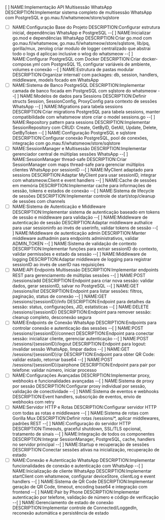 [ ] NAME:Implementação API Multisessão WhatsApp DESCRIPTION:Implementar sistema completo de multisessão WhatsApp com PostgreSQL e go.mau.fi/whatsmeow/store/sqlstore
-[ ] NAME:Configuração Base do Projeto DESCRIPTION:Configurar estrutura inicial, dependências WhatsApp e PostgreSQL
--[ ] NAME:Inicializar go.mod e dependências WhatsApp DESCRIPTION:Criar go.mod com go.mau.fi/whatsmeow, go.mau.fi/whatsmeow/store/sqlstore, lib/pq, gorilla/mux, zerolog
criar modulo de logger centralizado que abstrai todo o logs d aplicçao inclusive o wlog do whatsmeow
--[ ] NAME:Configurar PostgreSQL com Docker DESCRIPTION:Criar docker-compose.yml com PostgreSQL 15, configurar variáveis de ambiente, volumes e conexão
--[ ] NAME:Estrutura de pastas modular DESCRIPTION:Organizar internal/ com packages: db, session, handlers, middleware, models focado em WhatsApp
-[ ] NAME:Sistema de Banco PostgreSQL DESCRIPTION:Implementar camada de banco focada em PostgreSQL com sqlstore do whatsmeow
--[ ] NAME:Modelos de dados para Sessions DESCRIPTION:Definir structs Session, SessionConfig, ProxyConfig para contexto de sessões WhatsApp
--[ ] NAME:Migrations para tabela sessions DESCRIPTION:Criar migrations PostgreSQL para tabela sessions, manter compatibilidade com whatsmeow store criar o model sessions.go
--[ ] NAME:Repository pattern para sessions DESCRIPTION:Implementar SessionRepository com CRUD: Create, GetByID, GetAll, Update, Delete, GetByToken
--[ ] NAME:Configuração PostgreSQL e sqlstore DESCRIPTION:Configurar conexão PostgreSQL, pool de conexões, integração com go.mau.fi/whatsmeow/store/sqlstore
-[ ] NAME:SessionManager e Multisessão DESCRIPTION:Implementar gerenciador central de múltiplas sessões WhatsApp
--[ ] NAME:SessionManager thread-safe DESCRIPTION:Criar SessionManager com maps thread-safe para gerenciar múltiplos clientes WhatsApp por sessionID
--[ ] NAME:MyClient adaptado para sessions DESCRIPTION:Adaptar MyClient para usar sessionID, integrar com whatsmeow.Client e event handlers
--[ ] NAME:Cache de sessões em memória DESCRIPTION:Implementar cache para informações de sessão, tokens e estados de conexão
--[ ] NAME:Sistema de lifecycle de sessões DESCRIPTION:Implementar controle de start/stop/cleanup de sessões com channels
-[ ] NAME:Sistema de Autenticação e Middleware DESCRIPTION:Implementar sistema de autenticação baseado em tokens de sessão e middleware para validação
--[ ] NAME:Middleware de autenticação de sessão DESCRIPTION:Adaptar middleware authalice para usar sessioninfo ao invés de userinfo, validar tokens de sessão
--[ ] NAME:Middleware de autenticação admin DESCRIPTION:Manter middleware authadmin para endpoints administrativos, validar ADMIN_TOKEN
--[ ] NAME:Sistema de validação de contexto DESCRIPTION:Implementar funções para extrair sessionID do contexto, validar permissões e estado da sessão
--[ ] NAME:Middleware de logging DESCRIPTION:Adaptar middleware de logging para registrar sessionID ao invés de userID nas requisições
-[ ] NAME:API Endpoints Multisessão DESCRIPTION:Implementar endpoints REST para gerenciamento de múltiplas sessões
--[ ] NAME:POST /sessions/add DESCRIPTION:Endpoint para criar nova sessão: validar dados, gerar sessionID, salvar no PostgreSQL
--[ ] NAME:GET /sessions/list DESCRIPTION:Endpoint para listar sessões: filtros, paginação, status de conexão
--[ ] NAME:GET /sessions/{sessionID}/info DESCRIPTION:Endpoint para detalhes da sessão: status, configurações, JID, estatísticas
--[ ] NAME:DELETE /sessions/{sessionID} DESCRIPTION:Endpoint para remover sessão: cleanup completo, desconexão segura
-[ ] NAME:Endpoints de Conexão WhatsApp DESCRIPTION:Endpoints para controlar conexão e autenticação das sessões
--[ ] NAME:POST /sessions/{sessionID}/connect DESCRIPTION:Endpoint para conectar sessão: inicializar cliente, gerenciar autenticação
--[ ] NAME:POST /sessions/{sessionID}/logout DESCRIPTION:Endpoint para logout: invalidar sessão WhatsApp, limpar dados
--[ ] NAME:GET /sessions/{sessionID}/qr DESCRIPTION:Endpoint para obter QR Code: validar estado, retornar base64
--[ ] NAME:POST /sessions/{sessionID}/pairphone DESCRIPTION:Endpoint para pair por telefone: validar número, iniciar processo
-[ ] NAME:Configurações Avançadas DESCRIPTION:Implementar proxy, webhooks e funcionalidades avançadas
--[ ] NAME:Sistema de proxy por sessão DESCRIPTION:Configurar proxy individual por sessão, validação de conectividade
--[ ] NAME:Sistema de eventos e webhooks DESCRIPTION:Event handlers, subscrição de eventos, envio de webhooks com retry
-[ ] NAME:Servidor HTTP e Rotas DESCRIPTION:Configurar servidor HTTP com todas as rotas e middleware
--[ ] NAME:Sistema de rotas com Gorilla Mux DESCRIPTION:Definir rotas /sessions/*, aplicar middlewares, padrões REST
--[ ] NAME:Configuração do servidor HTTP DESCRIPTION:Timeouts, graceful shutdown, SSL/TLS opcional, tratamento de sinais
--[ ] NAME:Integração de todos os componentes DESCRIPTION:Integrar SessionManager, PostgreSQL, cache, handlers no servidor principal
--[ ] NAME:Startup e recuperação de sessões DESCRIPTION:Conectar sessões ativas na inicialização, recuperação de estado
-[ ] NAME:Conexão e Autenticação WhatsApp DESCRIPTION:Implementar funcionalidades de conexão e autenticação com WhatsApp
--[ ] NAME:Inicialização de cliente WhatsApp DESCRIPTION:Implementar startClient com whatsmeow, configurar deviceStore, clientLog e event handlers
--[ ] NAME:Sistema de QR Code DESCRIPTION:Implementar geração de QR Code, timeout, encoding base64 e integração com frontend
--[ ] NAME:Pair by Phone DESCRIPTION:Implementar autenticação por telefone, validação de número e código de verificação
--[ ] NAME:Gerenciamento de estado de conexão DESCRIPTION:Implementar controle de Connected/LoggedIn, reconexão automática e persistência de estado